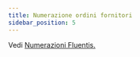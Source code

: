 ```yaml
---
title: Numerazione ordini fornitori
sidebar_position: 5
---
```


Vedi [Numerazioni Fluentis.](/docs/configurations/tables/fluentis-numerations) 

